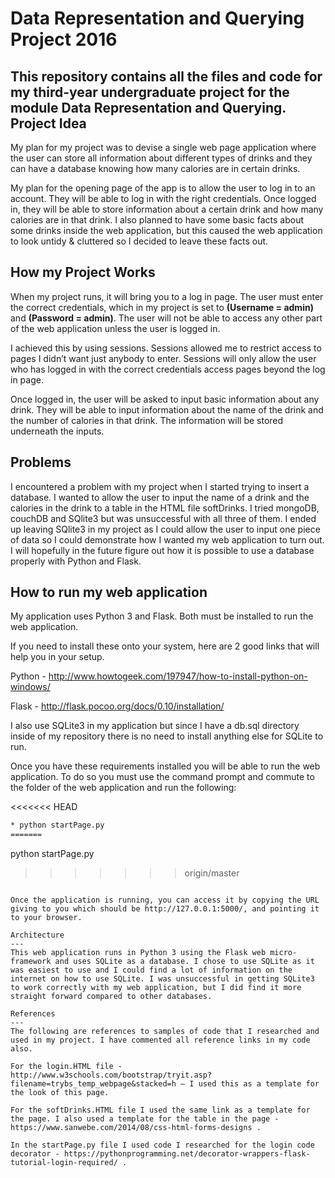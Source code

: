 **Data Representation and Querying Project 2016**
===
This repository contains all the files and code for my third-year undergraduate project for the module Data Representation and Querying.
Project Idea
---
My plan for my project was to devise a single web page application where the user can store all information about different types of drinks and they can have a database knowing how many calories are in certain drinks.

My plan for the opening page of the app is to allow the user to log in to an account. They will be able to log in with the right credentials. Once logged in, they will be able to store information about a certain drink and how many calories are in that drink. I also planned to have some basic facts about some drinks inside the web application, but this caused the web application to look untidy & cluttered so I decided to leave these facts out.

How my Project Works
---
When my project runs, it will bring you to a log in page. The user must enter the correct credentials, which in my project is set to **(Username = admin)** and **(Password = admin)**. The user will not be able to access any other part of the web application unless the user is logged in.

I achieved this by using sessions. Sessions allowed me to restrict access to pages I didn’t want just anybody to enter. Sessions will only allow the user who has logged in with the correct credentials access pages beyond the log in page.

Once logged in, the user will be asked to input basic information about any drink. They will be able to input information about the name of the drink and the number of calories in that drink. The information will be stored underneath the inputs.

Problems
---
I encountered a problem with my project when I started trying to insert a database. I wanted to allow the user to input the name of a drink and the calories in the drink to a table in the HTML file softDrinks. I tried mongoDB, couchDB and SQlite3 but was unsuccessful with all three of them. I ended up leaving SQlite3 in my project as I could allow the user to input one piece of data so I could demonstrate how I wanted my web application to turn out. I will hopefully in the future figure out how it is possible to use a database properly with Python and Flask.

How to run my web application
---
My application uses Python 3 and Flask. Both must be installed to run the web application.

If you need to install these onto your system, here are 2 good links that will help you in your setup.

Python - http://www.howtogeek.com/197947/how-to-install-python-on-windows/

Flask - http://flask.pocoo.org/docs/0.10/installation/

I also use SQLite3 in my application but since I have a db.sql directory inside of my repository there is no need to install anything else for SQLite to run.

Once you have these requirements installed you will be able to run the web application. To do so you must use the command prompt and commute to the folder of the web application and run the following:

<<<<<<< HEAD
```bash
* python startPage.py
=======
```
python startPage.py
>>>>>>> origin/master
```

Once the application is running, you can access it by copying the URL giving to you which should be http://127.0.0.1:5000/, and pointing it to your browser.

Architecture
---
This web application runs in Python 3 using the Flask web micro-framework and uses SQLite as a database. I chose to use SQLite as it was easiest to use and I could find a lot of information on the internet on how to use SQLite. I was unsuccessful in getting SQLite3 to work correctly with my web application, but I did find it more straight forward compared to other databases.

References
---
The following are references to samples of code that I researched and used in my project. I have commented all reference links in my code also.

For the login.HTML file - http://www.w3schools.com/bootstrap/tryit.asp?filename=trybs_temp_webpage&stacked=h – I used this as a template for the look of this page.

For the softDrinks.HTML file I used the same link as a template for the page. I also used a template for the table in the page - https://www.sanwebe.com/2014/08/css-html-forms-designs .

In the startPage.py file I used code I researched for the login code decorator - https://pythonprogramming.net/decorator-wrappers-flask-tutorial-login-required/ .

